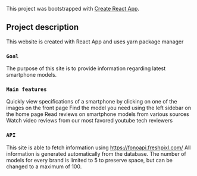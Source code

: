 This project was bootstrapped with [Create React App](https://github.com/facebook/create-react-app).

## Project description

This website is created with React App and uses yarn package manager

### `Goal`

The purpose of this site is to provide information regarding latest smartphone models.

### `Main features`

Quickly view specifications of a smartphone by clicking on one of the images on the front page
Find the model you need using the left sidebar on the home page
Read reviews on smartphone models from various sources
Watch video reviews from our most favored youtube tech reviewers

### `API`

This site is able to fetch information using https://fonoapi.freshpixl.com/
All information is generated automatically from the database.
The number of models for every brand is limited to 5 to preserve space, but can be changed to a maximum of 100.
